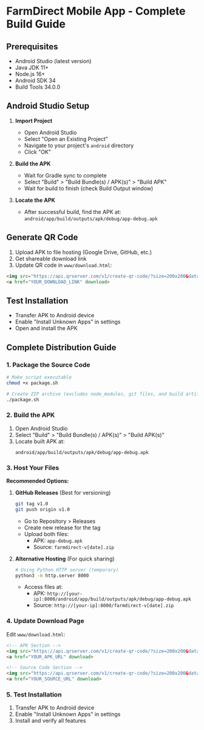 # FarmDirect Mobile App - Complete Build Guide

## Prerequisites
- Android Studio (latest version)
- Java JDK 11+
- Node.js 16+
- Android SDK 34
- Build Tools 34.0.0

## Android Studio Setup

1. **Import Project**
   - Open Android Studio
   - Select "Open an Existing Project"
   - Navigate to your project's `android` directory
   - Click "OK"

2. **Build the APK**
   - Wait for Gradle sync to complete
   - Select "Build" > "Build Bundle(s) / APK(s)" > "Build APK"
   - Wait for build to finish (check Build Output window)

3. **Locate the APK**
   - After successful build, find the APK at:
     `android/app/build/outputs/apk/debug/app-debug.apk`

## Generate QR Code

1. Upload APK to file hosting (Google Drive, GitHub, etc.)
2. Get shareable download link
3. Update QR code in `www/download.html`:
```html
<img src="https://api.qrserver.com/v1/create-qr-code/?size=200x200&data=YOUR_DOWNLOAD_LINK">
<a href="YOUR_DOWNLOAD_LINK" download>
```

## Test Installation
- Transfer APK to Android device
- Enable "Install Unknown Apps" in settings
- Open and install the APK

## Complete Distribution Guide

### 1. Package the Source Code
```bash
# Make script executable
chmod +x package.sh

# Create ZIP archive (excludes node_modules, git files, and build artifacts)
./package.sh
```

### 2. Build the APK
1. Open Android Studio
2. Select "Build" > "Build Bundle(s) / APK(s)" > "Build APK(s)"
3. Locate built APK at:
   ```
   android/app/build/outputs/apk/debug/app-debug.apk
   ```

### 3. Host Your Files
**Recommended Options:**
1. **GitHub Releases** (Best for versioning)
   ```bash
   git tag v1.0
   git push origin v1.0
   ```
   - Go to Repository > Releases
   - Create new release for the tag
   - Upload both files:
     - APK: `app-debug.apk`
     - Source: `farmdirect-v[date].zip`

2. **Alternative Hosting** (For quick sharing)
   ```bash
   # Using Python HTTP server (temporary)
   python3 -m http.server 8000
   ```
   - Access files at:
     - APK: `http://[your-ip]:8000/android/app/build/outputs/apk/debug/app-debug.apk`
     - Source: `http://[your-ip]:8000/farmdirect-v[date].zip`

### 4. Update Download Page
Edit `www/download.html`:
```html
<!-- APK Section -->
<img src="https://api.qrserver.com/v1/create-qr-code/?size=200x200&data=YOUR_APK_URL">
<a href="YOUR_APK_URL" download>

<!-- Source Code Section -->  
<img src="https://api.qrserver.com/v1/create-qr-code/?size=200x200&data=YOUR_SOURCE_URL">
<a href="YOUR_SOURCE_URL" download>
```

### 5. Test Installation
1. Transfer APK to Android device
2. Enable "Install Unknown Apps" in settings
3. Install and verify all features
